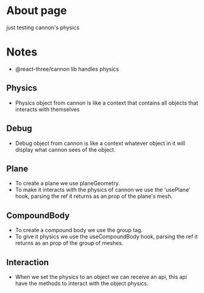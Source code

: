 # About page
just testing cannon's physics

# Notes
- @react-three/cannon lib handles physics
## Physics
- Physics object from cannon is like a context that contains all objects that interacts with themselves

## Debug
- Debug object from cannon is like a context whatever object in it will display what cannon sees of the object.

## Plane
- To create a plane we use planeGeometry.
- To make it interacts with the physics of cannon we use the 'usePlane' hook, parsing the ref it returns as an prop of the plane's mesh.

## CompoundBody
- To create a compound body we use the group tag.
- To give it physics we use the useCompoundBody hook, parsing the ref it returns as an prop of the group of meshes.

## Interaction
- When we set the physics to an object we can receive an api, this api have the methods to interact with the object physics.